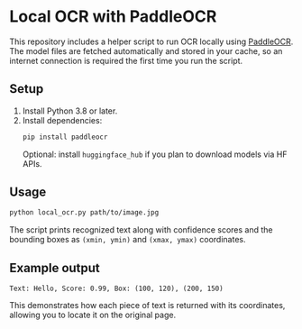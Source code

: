# Local OCR with PaddleOCR

This repository includes a helper script to run OCR locally using [PaddleOCR](https://github.com/PaddlePaddle/PaddleOCR). The model files are fetched automatically and stored in your cache, so an internet connection is required the first time you run the script.

## Setup

1. Install Python 3.8 or later.
2. Install dependencies:
   ```bash
   pip install paddleocr
   ```
   Optional: install `huggingface_hub` if you plan to download models via HF APIs.

## Usage

```bash
python local_ocr.py path/to/image.jpg
```

The script prints recognized text along with confidence scores and the bounding boxes as `(xmin, ymin)` and `(xmax, ymax)` coordinates.

## Example output

```
Text: Hello, Score: 0.99, Box: (100, 120), (200, 150)
```

This demonstrates how each piece of text is returned with its coordinates, allowing you to locate it on the original page.
